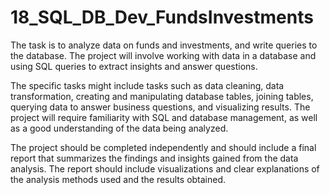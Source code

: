 # 18_SQL_DB_Dev_FundsInvestments

The task is to analyze data on funds and investments, and write queries to the database. The project will involve working with data in a database and using SQL queries to extract insights and answer questions.

The specific tasks might include tasks such as data cleaning, data transformation, creating and manipulating database tables, joining tables, querying data to answer business questions, and visualizing results. The project will require familiarity with SQL and database management, as well as a good understanding of the data being analyzed.

The project should be completed independently and should include a final report that summarizes the findings and insights gained from the data analysis. The report should include visualizations and clear explanations of the analysis methods used and the results obtained.
